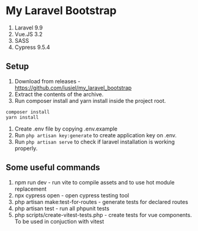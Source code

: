 # My Laravel Bootstrap

1. Laravel 9.9
2. Vue.JS 3.2
3. SASS
4. Cypress 9.5.4

## Setup

1. Download from releases - https://github.com/iusiel/my_laravel_bootstrap
1. Extract the contents of the archive.
1. Run composer install and yarn install inside the project root.

```
composer install
yarn install
```

1. Create .env file by copying .env.example
1. Run `php artisan key:generate` to create application key on .env.
1. Run `php artisan serve` to check if laravel installation is working properly.

## Some useful commands

1. npm run dev - run vite to compile assets and to use hot module replacement
1. npx cypress open - open cypress testing tool
1. php artisan make:test-for-routes - generate tests for declared routes
1. php artisan test - run all phpunit tests
1. php scripts/create-vitest-tests.php - create tests for vue components. To be used in conjuction with vitest
